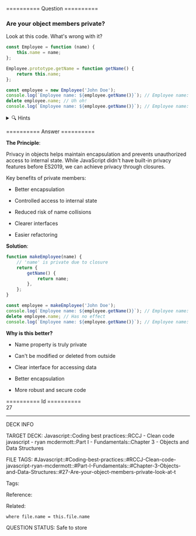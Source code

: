 ========== Question ==========  

### Are your object members private?

Look at this code. What's wrong with it?

```javascript
const Employee = function (name) {
    this.name = name;
};

Employee.prototype.getName = function getName() {
    return this.name;
};

const employee = new Employee('John Doe');
console.log(`Employee name: ${employee.getName()}`); // Employee name: John Doe
delete employee.name; // Uh oh!
console.log(`Employee name: ${employee.getName()}`); // Employee name: undefined
```

<details><summary>🔍 Hints</summary>

Think about:

-   What happens if someone modifies the name directly?

-   How can we prevent accidental property deletion?

-   Is there a way to make the name truly private?

-   How can we control access to internal state?

</details>  

========== Answer ==========  

**The Principle**:

Privacy in objects helps maintain encapsulation and prevents unauthorized access to internal state. While JavaScript didn't have built-in privacy features before ES2019, we can achieve privacy through closures.

Key benefits of private members:

-   Better encapsulation

-   Controlled access to internal state

-   Reduced risk of name collisions

-   Clearer interfaces

-   Easier refactoring

**Solution**:

```javascript
function makeEmployee(name) {
    // 'name' is private due to closure
    return {
        getName() {
            return name;
        },
    };
}

const employee = makeEmployee('John Doe');
console.log(`Employee name: ${employee.getName()}`); // Employee name: John Doe
delete employee.name; // Has no effect
console.log(`Employee name: ${employee.getName()}`); // Employee name: John Doe
```

**Why is this better?**

-   Name property is truly private

-   Can't be modified or deleted from outside

-   Clear interface for accessing data

-   Better encapsulation

-   More robust and secure code

========== Id ==========  
27

---

DECK INFO

TARGET DECK: Javascript::Coding best practices::RCCJ - Clean code javascript - ryan mcdermott::Part I - Fundamentals::Chapter 3 - Objects and Data Structures

FILE TAGS: #Javascript::#Coding-best-practices::#RCCJ-Clean-code-javascript-ryan-mcdermott::#Part-I-Fundamentals::#Chapter-3-Objects-and-Data-Structures::#27-Are-your-object-members-private-look-at-t

Tags:

Reference:

Related:

```dataview
where file.name = this.file.name
```

QUESTION STATUS: Safe to store
